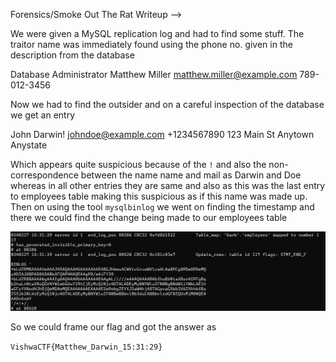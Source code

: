 Forensics/Smoke Out The Rat Writeup -->


We were given a MySQL replication log and had to find some stuff. The traitor name was immediately found using the phone no. given in the description from the database

Database Administrator
Matthew
Miller
matthew.miller@example.com
789-012-3456

Now we had to find the outsider and on a careful inspection of the database we get an entry 

John
Darwin!
johndoe@example.com
+1234567890
123 Main St
Anytown
Anystate

Which appears quite suspicious because of the `!` and also the non-correspondence between the name name and mail as Darwin and Doe whereas in all other entries they are same and also as this was the last entry to employees table making this suspicious as if this name was made up. Then on using the tool `mysqlbinlog` we went on finding the timestamp and there we could find the change being made to our employees table 

![alt text](assets/smoke_out_the_rat.png)

So we could frame our flag and got the answer as 

`VishwaCTF{Matthew_Darwin_15:31:29}`